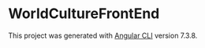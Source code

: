 # WorldCultureFrontEnd

This project was generated with [Angular CLI](https://github.com/angular/angular-cli) version 7.3.8.
